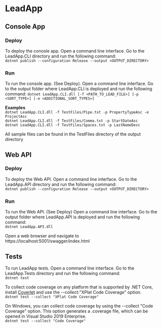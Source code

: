 # LeadApp

## Console App

### Deploy
To deploy the conosle app. Open a command line interface. Go to the LeadApp.CLI directory and run the following command:    
`dotnet publish --configuration Release --output <OUTPUT_DIRECTORY>`

### Run
To run the console app. (See Deploy). Open a command line interface. Go to the output folder where LeadApp.CLI is deployed and run the following command:
`dotnet LeadApp.CLI.dll [-f <PATH_TO_LEAD_FILE>] [-p <SORT_TYPE>] [-e <ADDITIONAL_SORT_TYPES>]`

**Examples**  
`dotnet LeadApp.CLI.dll -f TestFiles/Pipe.txt -p PropertyTypeAsc -e ProjectAsc`  
`dotnet LeadApp.CLI.dll -f TestFiles/Comma.txt -p StartDateAsc`  
`dotnet LeadApp.CLI.dll -f TestFiles/Spaces.txt -p LastNameDesc`  

All sample files can be found in the TestFiles directory of the output directory

## Web API

### Deploy
To deploy the Web API. Open a command line interface. Go to the LeadApp.API directory and run the following command:      
`dotnet publish --configuration Release --output <OUTPUT_DIRECTORY>`  

### Run
To run the Web API. (See Deploy) Open a command line interface. Go to the output folder where LeadApp.API is deployed and run the following command:  
`dotnet LeadApp.API.dll` 

Open a web browser and navigate to https://localhost:5001/swagger/index.html

## Tests
To run LeadApp tests. Open a command line interface. Go to the LeadApp.Tests directory and run the following command:  
`dotnet test`  

To collect code coverage on any platform that is supported by .NET Core, install [Coverlet](https://github.com/coverlet-coverage/coverlet/blob/master/README.md) and use the --collect:"XPlat Code Coverage" option.  
`dotnet test --collect "XPlat Code Coverage"`  

On Windows, you can collect code coverage by using the --collect "Code Coverage" option. This option generates a .coverage file, which can be opened in Visual Studio 2019 Enterprise.  
`dotnet test --collect "Code Coverage"`  
